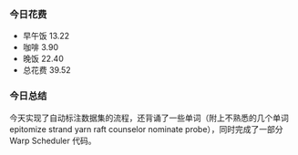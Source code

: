 ### 今日花费
- 早午饭 13.22
- 咖啡 3.90
- 晚饭 22.40
- 总花费 39.52

### 今日总结
今天实现了自动标注数据集的流程，还背诵了一些单词（附上不熟悉的几个单词 epitomize strand yarn raft counselor nominate probe），同时完成了一部分 Warp Scheduler 代码。
